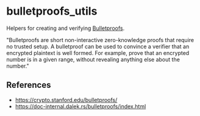 # bulletproofs_utils

Helpers for creating and verifying [Bulletproofs](https://doc-internal.dalek.rs/bulletproofs/index.html).

"Bulletproofs are short non-interactive zero-knowledge proofs that require no trusted setup. A bulletproof can be used to convince a verifier that an encrypted plaintext is well formed. For example, prove that an encrypted number is in a given range, without revealing anything else about the number."

## References
- https://crypto.stanford.edu/bulletproofs/
- https://doc-internal.dalek.rs/bulletproofs/index.html